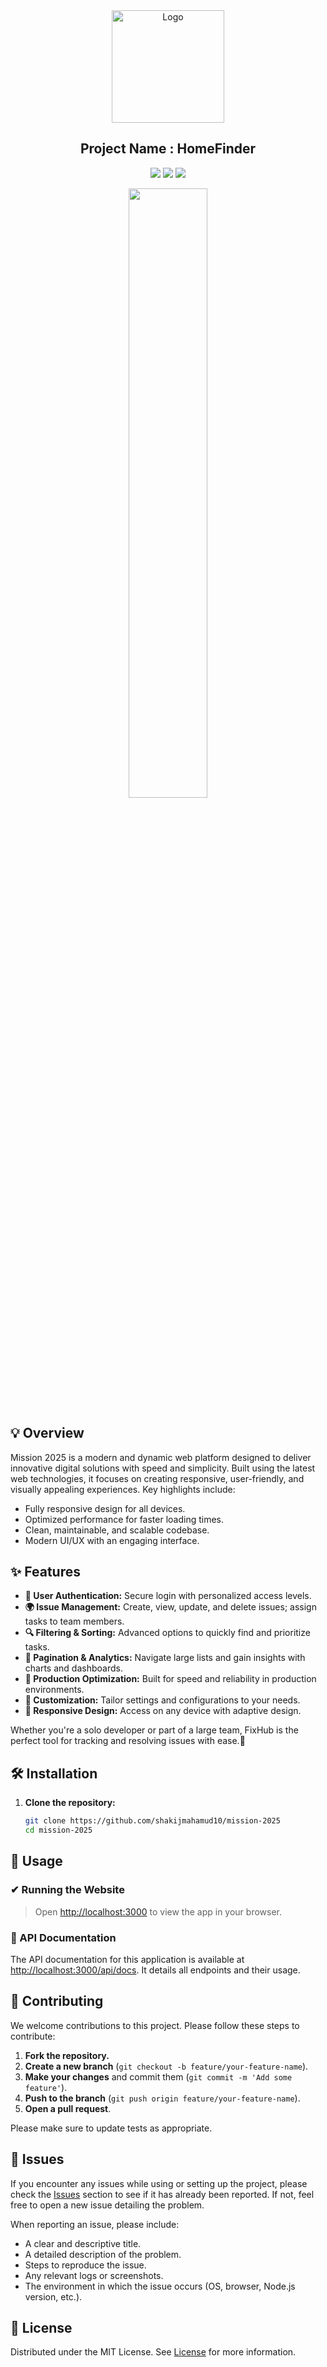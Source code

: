 <div align="center">
<a href="https://github.com/Sumonta056/FixHub-Issue-Tracker-Website" target="blank">
<img src="./images/illustrators/illustrator-1.png" width="180" alt="Logo" />
</a>

<h2> Project Name : HomeFinder </h2>

![](https://badgen.net/badge/color/html/orange?label=)
![](https://badgen.net/badge/color/css/blue?label=)
![](https://badgen.net/badge/color/javascript/yellow?label=)

<img src ="./images/pictures/project.png" width="50%">

</div>

## 💡 Overview

Mission 2025 is a modern and dynamic web platform designed to deliver innovative digital solutions with speed and simplicity. Built using the latest web technologies, it focuses on creating responsive, user-friendly, and visually appealing experiences. Key highlights include:

- Fully responsive design for all devices.
- Optimized performance for faster loading times.
- Clean, maintainable, and scalable codebase.
- Modern UI/UX with an engaging interface.

## ✨ Features

- **🔐 User Authentication:** Secure login with personalized access levels.
- **🌍 Issue Management:** Create, view, update, and delete issues; assign tasks to team members.
- **🔍 Filtering & Sorting:** Advanced options to quickly find and prioritize tasks.
- **📄 Pagination & Analytics:** Navigate large lists and gain insights with charts and dashboards.
- **🎯 Production Optimization:** Built for speed and reliability in production environments.
- **🔧 Customization:** Tailor settings and configurations to your needs.
- **📱 Responsive Design:** Access on any device with adaptive design.

Whether you're a solo developer or part of a large team, FixHub is the perfect tool for tracking and resolving issues with ease.🐞

## 🛠️ Installation

1. **Clone the repository:**

   ```bash
   git clone https://github.com/shakijmahamud10/mission-2025
   cd mission-2025
   ```

## 📖 Usage

### ✔ Running the Website

> Open [http://localhost:3000](http://localhost:3000) to view the app in your browser.

### 📃 API Documentation

The API documentation for this application is available at [http://localhost:3000/api/docs](http://localhost:3000/api/docs). It details all endpoints and their usage.

## 🤝 Contributing

We welcome contributions to this project. Please follow these steps to contribute:

1. **Fork the repository.**
2. **Create a new branch** (`git checkout -b feature/your-feature-name`).
3. **Make your changes** and commit them (`git commit -m 'Add some feature'`).
4. **Push to the branch** (`git push origin feature/your-feature-name`).
5. **Open a pull request**.

Please make sure to update tests as appropriate.

## 🐛 Issues

If you encounter any issues while using or setting up the project, please check the [Issues]() section to see if it has already been reported. If not, feel free to open a new issue detailing the problem.

When reporting an issue, please include:

- A clear and descriptive title.
- A detailed description of the problem.
- Steps to reproduce the issue.
- Any relevant logs or screenshots.
- The environment in which the issue occurs (OS, browser, Node.js version, etc.).

## 📜 License

Distributed under the MIT License. See [License](/LICENSE) for more information.

```

```
